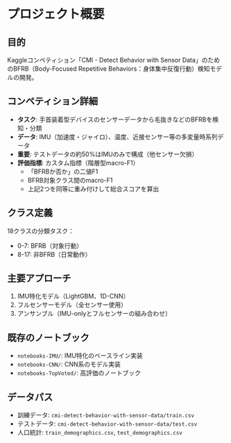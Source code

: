 # プロジェクト概要

## 目的
Kaggleコンペティション「CMI - Detect Behavior with Sensor Data」のためのBFRB（Body-Focused Repetitive Behaviors：身体集中反復行動）検知モデルの開発。

## コンペティション詳細
- **タスク**: 手首装着型デバイスのセンサーデータから毛抜きなどのBFRBを検知・分類
- **データ**: IMU（加速度・ジャイロ）、温度、近接センサー等の多変量時系列データ
- **重要**: テストデータの約50%はIMUのみで構成（他センサー欠損）
- **評価指標**: カスタム指標（階層型macro-F1）
  - 「BFRBか否か」の二値F1
  - BFRB対象クラス間のmacro-F1
  - 上記2つを同等に重み付けして総合スコアを算出

## クラス定義
18クラスの分類タスク：
- 0-7: BFRB（対象行動）
- 8-17: 非BFRB（日常動作）

## 主要アプローチ
1. IMU特化モデル（LightGBM、1D-CNN）
2. フルセンサーモデル（全センサー使用）
3. アンサンブル（IMU-onlyとフルセンサーの組み合わせ）

## 既存のノートブック
- `notebooks-IMU/`: IMU特化のベースライン実装
- `notebooks-CNN/`: CNN系のモデル実装
- `notebooks-TopVoted/`: 高評価のノートブック

## データパス
- 訓練データ: `cmi-detect-behavior-with-sensor-data/train.csv`
- テストデータ: `cmi-detect-behavior-with-sensor-data/test.csv`
- 人口統計: `train_demographics.csv`, `test_demographics.csv`